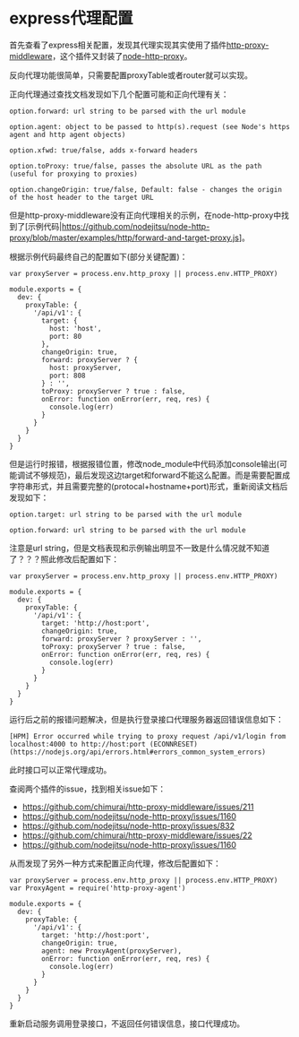 # express代理配置

首先查看了express相关配置，发现其代理实现其实使用了插件[http-proxy-middleware](https://github.com/chimurai/http-proxy-middleware)，这个插件又封装了[node-http-proxy](https://github.com/nodejitsu/node-http-proxy)。

反向代理功能很简单，只需要配置proxyTable或者router就可以实现。

正向代理通过查找文档发现如下几个配置可能和正向代理有关：

```
option.forward: url string to be parsed with the url module

option.agent: object to be passed to http(s).request (see Node's https agent and http agent objects)

option.xfwd: true/false, adds x-forward headers

option.toProxy: true/false, passes the absolute URL as the path (useful for proxying to proxies)

option.changeOrigin: true/false, Default: false - changes the origin of the host header to the target URL
```

但是http-proxy-middleware没有正向代理相关的示例，在node-http-proxy中找到了[示例代码|<https://github.com/nodejitsu/node-http-proxy/blob/master/examples/http/forward-and-target-proxy.js>]。

根据示例代码最终自己的配置如下(部分关键配置)：

```
var proxyServer = process.env.http_proxy || process.env.HTTP_PROXY)

module.exports = {
  dev: {
    proxyTable: {
      '/api/v1': {
        target: {
          host: 'host',
          port: 80
        },
        changeOrigin: true,
        forward: proxyServer ? {
          host: proxyServer,
          port: 808
        } : '',
        toProxy: proxyServer ? true : false, 
        onError: function onError(err, req, res) {
          console.log(err)
        }
      }
    }
  }
}
```

但是运行时报错，根据报错位置，修改node_module中代码添加console输出(可能调试不够规范)，最后发现这边target和forward不能这么配置。而是需要配置成字符串形式，并且需要完整的(protocal+hostname+port)形式，重新阅读文档后发现如下：

```
option.target: url string to be parsed with the url module

option.forward: url string to be parsed with the url module
```

注意是url string，但是文档表现和示例输出明显不一致是什么情况就不知道了？？？照此修改后配置如下：

```
var proxyServer = process.env.http_proxy || process.env.HTTP_PROXY)

module.exports = {
  dev: {
    proxyTable: {
      '/api/v1': {
        target: 'http://host:port',
        changeOrigin: true,
        forward: proxyServer ? proxyServer : '',
        toProxy: proxyServer ? true : false,
        onError: function onError(err, req, res) {
          console.log(err)
        }
      }
    }
  }
}
```

运行后之前的报错问题解决，但是执行登录接口代理服务器返回错误信息如下：

```
[HPM] Error occurred while trying to proxy request /api/v1/login from localhost:4000 to http://host:port (ECONNRESET) (https://nodejs.org/api/errors.html#errors_common_system_errors) 
```

此时接口可以正常代理成功。

查阅两个插件的issue，找到相关issue如下：

- <https://github.com/chimurai/http-proxy-middleware/issues/211>
- <https://github.com/nodejitsu/node-http-proxy/issues/1160>
- <https://github.com/nodejitsu/node-http-proxy/issues/832>
- <https://github.com/chimurai/http-proxy-middleware/issues/22>
- <https://github.com/nodejitsu/node-http-proxy/issues/1160>

从而发现了另外一种方式来配置正向代理，修改后配置如下：

```
var proxyServer = process.env.http_proxy || process.env.HTTP_PROXY)
var ProxyAgent = require('http-proxy-agent')

module.exports = {
  dev: {
    proxyTable: {
      '/api/v1': {
        target: 'http://host:port',
        changeOrigin: true,
        agent: new ProxyAgent(proxyServer),
        onError: function onError(err, req, res) {
          console.log(err)
        }
      }
    }
  }
}
```

重新启动服务调用登录接口，不返回任何错误信息，接口代理成功。





































